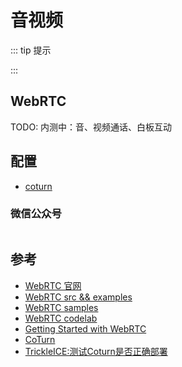 # 音视频

::: tip 提示

:::

## WebRTC

TODO: 内测中：音、视频通话、白板互动

## 配置

- [coturn](/component/coturn.md)

### 微信公众号

<img :src="$withBase('/image/qrcode_xiaperio_430.jpg')" style="width:250px;"/>

## 参考

- [WebRTC 官网](https://webrtc.org/start/)
- [WebRTC src && examples](https://webrtc.googlesource.com/src/+/refs/heads/master)
- [WebRTC samples](https://webrtc.github.io/samples/)
- [WebRTC codelab](https://codelabs.developers.google.com/codelabs/webrtc-web/#0)
- [Getting Started with WebRTC](https://www.html5rocks.com/en/tutorials/webrtc/basics/)
- [CoTurn](https://github.com/coturn/coturn)
- [TrickleICE:测试Coturn是否正确部署](https://webrtc.github.io/samples/src/content/peerconnection/trickle-ice/)
